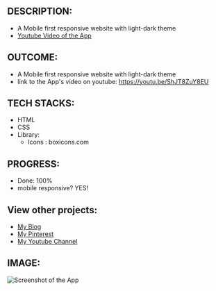 
## DESCRIPTION:
- A Mobile first responsive website with light-dark theme
- [Youtube Video of the App](https://youtu.be/ShJT8ZuY8EU)

## OUTCOME:
- A Mobile first responsive website with light-dark theme
- link to the App's video on youtube: https://youtu.be/ShJT8ZuY8EU

## TECH STACKS:
- HTML
- CSS
- Library: 
    - Icons : boxicons.com

## PROGRESS:
- Done: 100%
- mobile responsive? YES!


## View other projects:
- [My Blog](https://hashnode.com/@marizoo)
- [My Pinterest](https://pin.it/16vGwjy)
- [My Youtube Channel](https://www.youtube.com/channel/UCfkbnM9WvHD3mjecBiGHCBQ/playlists)


## IMAGE:
![Screenshot of the App](./screenshots/css-12-laptop-800)
